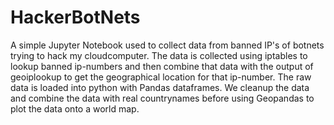 # HackerBotNets

A simple Jupyter Notebook used to collect data from banned IP's of botnets trying to hack my cloudcomputer.
The data is collected using iptables to lookup banned ip-numbers and then combine that data with the output of geoiplookup
to get the geographical location for that ip-number. The raw data is loaded into python with Pandas dataframes. We cleanup
the data and combine the data with real countrynames before using Geopandas to plot the data onto a world map.
